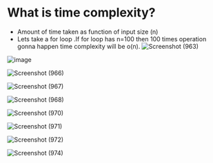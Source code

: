 # What is time complexity?
* Amount of time taken as function of input size (n)
* Lets take a for loop .If for loop has n=100 then 100 times operation gonna happen time complexity will be o(n).
![Screenshot (963)](https://github.com/user-attachments/assets/0522d7b2-6f9e-4bbb-8d53-d93e575d858b)

![image](https://github.com/user-attachments/assets/5ea34cf5-cd0c-45f7-8efa-eca264418ddb)

![Screenshot (966)](https://github.com/user-attachments/assets/355a7901-4c5f-476f-bc83-c6e6f70fcbf4)

![Screenshot (967)](https://github.com/user-attachments/assets/fa910884-aefc-4c99-99dc-4a44dff0ade1)

![Screenshot (968)](https://github.com/user-attachments/assets/b2dd7d0a-8ed6-4b18-986f-d6c26290d32d)

![Screenshot (970)](https://github.com/user-attachments/assets/7388e0a4-15a0-4553-bc36-828fe68006f8)

![Screenshot (971)](https://github.com/user-attachments/assets/d5b6ddfe-4e10-46e9-8193-98ff1c2e4e0b)

![Screenshot (972)](https://github.com/user-attachments/assets/fa54d99c-a5eb-4463-9d4d-6e6ccedbb53a)

![Screenshot (974)](https://github.com/user-attachments/assets/38af2115-cb40-4ea0-a397-94f39bbef19a)
